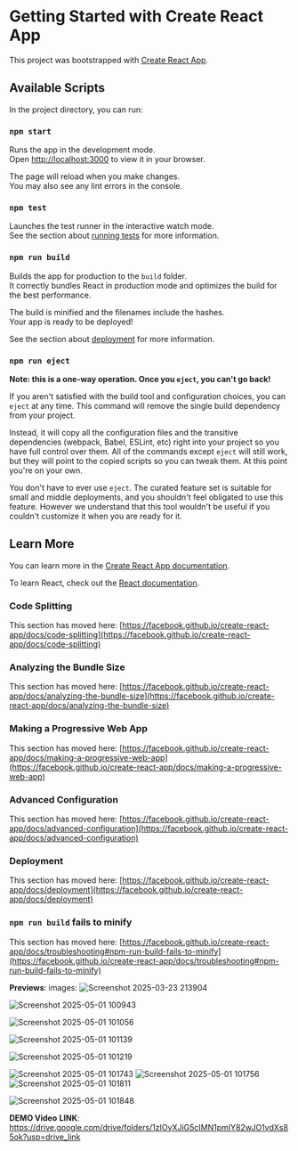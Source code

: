 # Getting Started with Create React App

This project was bootstrapped with [Create React App](https://github.com/facebook/create-react-app).

## Available Scripts

In the project directory, you can run:

### `npm start`

Runs the app in the development mode.\
Open [http://localhost:3000](http://localhost:3000) to view it in your browser.

The page will reload when you make changes.\
You may also see any lint errors in the console.

### `npm test`

Launches the test runner in the interactive watch mode.\
See the section about [running tests](https://facebook.github.io/create-react-app/docs/running-tests) for more information.

### `npm run build`

Builds the app for production to the `build` folder.\
It correctly bundles React in production mode and optimizes the build for the best performance.

The build is minified and the filenames include the hashes.\
Your app is ready to be deployed!

See the section about [deployment](https://facebook.github.io/create-react-app/docs/deployment) for more information.

### `npm run eject`

**Note: this is a one-way operation. Once you `eject`, you can't go back!**

If you aren't satisfied with the build tool and configuration choices, you can `eject` at any time. This command will remove the single build dependency from your project.

Instead, it will copy all the configuration files and the transitive dependencies (webpack, Babel, ESLint, etc) right into your project so you have full control over them. All of the commands except `eject` will still work, but they will point to the copied scripts so you can tweak them. At this point you're on your own.

You don't have to ever use `eject`. The curated feature set is suitable for small and middle deployments, and you shouldn't feel obligated to use this feature. However we understand that this tool wouldn't be useful if you couldn't customize it when you are ready for it.

## Learn More

You can learn more in the [Create React App documentation](https://facebook.github.io/create-react-app/docs/getting-started).

To learn React, check out the [React documentation](https://reactjs.org/).

### Code Splitting

This section has moved here: [https://facebook.github.io/create-react-app/docs/code-splitting](https://facebook.github.io/create-react-app/docs/code-splitting)

### Analyzing the Bundle Size

This section has moved here: [https://facebook.github.io/create-react-app/docs/analyzing-the-bundle-size](https://facebook.github.io/create-react-app/docs/analyzing-the-bundle-size)

### Making a Progressive Web App

This section has moved here: [https://facebook.github.io/create-react-app/docs/making-a-progressive-web-app](https://facebook.github.io/create-react-app/docs/making-a-progressive-web-app)

### Advanced Configuration

This section has moved here: [https://facebook.github.io/create-react-app/docs/advanced-configuration](https://facebook.github.io/create-react-app/docs/advanced-configuration)

### Deployment

This section has moved here: [https://facebook.github.io/create-react-app/docs/deployment](https://facebook.github.io/create-react-app/docs/deployment)

### `npm run build` fails to minify

This section has moved here: [https://facebook.github.io/create-react-app/docs/troubleshooting#npm-run-build-fails-to-minify](https://facebook.github.io/create-react-app/docs/troubleshooting#npm-run-build-fails-to-minify)

**Previews**:
images: ![Screenshot 2025-03-23 213904](https://github.com/user-attachments/assets/ef56eb9e-b9a9-43af-b850-777e65ef0e1a)

![Screenshot 2025-05-01 100943](https://github.com/user-attachments/assets/005e4b15-d39d-4b9e-8800-39942a98008e)

![Screenshot 2025-05-01 101056](https://github.com/user-attachments/assets/b9b698d7-f5aa-4c91-854c-41026a7a0774)

![Screenshot 2025-05-01 101139](https://github.com/user-attachments/assets/90862bd5-3ca4-443a-9297-0fddee5e44a1)


![Screenshot 2025-05-01 101219](https://github.com/user-attachments/assets/83c12842-7c4b-45ea-ac10-1731eaeac2e0)

![Screenshot 2025-05-01 101743](https://github.com/user-attachments/assets/78976bc7-61af-4850-a0f5-4623714865cf)
![Screenshot 2025-05-01 101756](https://github.com/user-attachments/assets/6118bbe8-cad8-4ee0-989b-aff1580b69b0)
![Screenshot 2025-05-01 101811](https://github.com/user-attachments/assets/a9ecd57e-b389-4da2-9080-84c8afedaca7)

![Screenshot 2025-05-01 101848](https://github.com/user-attachments/assets/9331ca7c-0348-4aee-a961-679811e49c30)

**DEMO Video** 
**LINK**: https://drive.google.com/drive/folders/1zIOyXJiG5cIMN1pmIY82wJO1vdXs85ok?usp=drive_link
